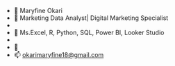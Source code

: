 - 👋 Maryfine Okari
- 👀 Marketing Data Analyst| Digital Marketing Specialist
- 
- 🌱 Ms.Excel, R, Python, SQL, Power BI, Looker Studio
- 
- 💞️
- 📫 okarimaryfine18@gmail.com 

<!---
maryfine18/maryfine18 is a ✨ special ✨ repository because its `README.md` (this file) appears on your GitHub profile.
You can click the Preview link to take a look at your changes.
--->
